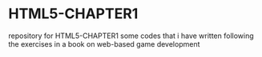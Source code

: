 # HTML5-CHAPTER1
repository for HTML5-CHAPTER1
some codes that i have written following the exercises in a book on web-based game development
